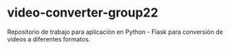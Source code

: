 # video-converter-group22
Repositorio de trabajo para aplicación en Python - Flask para conversión de videos a diferentes formatos.
